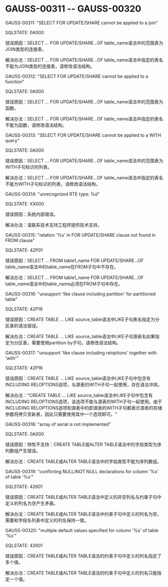 # GAUSS-00311 -- GAUSS-00320<a name="ZH-CN_TOPIC_0302073297"></a>

GAUSS-00311: "SELECT FOR UPDATE/SHARE cannot be applied to a join"

SQLSTATE: 0A000

错误原因：SELECT ... FOR UPDATE/SHARE...OF table\_name语法中的范围表为JOIN类型的连接表。

解决办法：SELECT ... FOR UPDATE/SHARE...OF table\_name语法中指定的表名不能为JOIN类型的连接表，请修改语法结构。

GAUSS-00312: "SELECT FOR UPDATE/SHARE cannot be applied to a function"

SQLSTATE: 0A000

错误原因：SELECT ... FOR UPDATE/SHARE...OF table\_name语法中的范围表为函数。

解决办法：SELECT ... FOR UPDATE/SHARE...OF table\_name语法中指定的表名不能为函数，请修改语法结构。

GAUSS-00313: "SELECT FOR UPDATE/SHARE cannot be applied to a WITH query"

SQLSTATE: 0A000

错误原因：SELECT ... FOR UPDATE/SHARE...OF table\_name语法中的范围表为WITH子句标识的列表。

解决办法：SELECT ... FOR UPDATE/SHARE...OF table\_name语法中指定的表名不能为WITH子句标识的列表，请修改语法结构。

GAUSS-00314: "unrecognized RTE type: %d"

SQLSTATE: XX000

错误原因：系统内部错误。

解决办法：请联系技术支持工程师提供技术支持。

GAUSS-00315: "relation '%s' in FOR UPDATE/SHARE clause not found in FROM clause"

SQLSTATE: 42P01

错误原因：SELECT ... FROM table1\_name FOR UPDATE/SHARE...OF table\_name语法中的table\_name在FROM子句中不存在。

解决办法：SELECT ... FROM table1\_name FOR UPDATE/SHARE...OF table\_name语法中的table\_name必须在FROM子句中存在。

GAUSS-00316: "unsupport 'like clause including partition' for partitioned table"

SQLSTATE: 42P16

错误原因：CREATE TABLE ... LIKE source\_table语法中LIKE子句表名指定为分区表的语法错误。

解决办法：CREATE TABLE ... LIKE source\_table语法中LIKE子句源表名如果指定为分区表，需要使用partition by子句，请修改语法结构。

GAUSS-00317: "unsupport 'like clause including reloptions' together with 'with'"

SQLSTATE: 42P16

错误原因：CREATE TABLE ... LIKE source\_table语法中LIKE子句中包含有INCLUDING RELOPTIONS选项，与源表的WITH子句一起使用，存在语法冲突。

解决办法："CREATE TABLE ... LIKE source\_table语法中LIKE子句中包含有INCLUDING RELOPTIONS选项，该选项不能与源表的WITH子句一起使用。由于INCLUDING RELOPTIONS选项和源表中的即源表的WITH子句都表示源表的存储参数将拷贝至新表，因此只需要使用其中一个选项即可。"

GAUSS-00318: "array of serial is not implemented"

SQLSTATE: 0A000

错误原因：特性不支持：CREATE TABLE或ALTER TABLE语法中的字段类型为序列数组产生错误。

解决办法：CREATE TABLE或ALTER TABLE语法中的字段类型不能为序列数组。

GAUSS-00319: "conflicting NULL/NOT NULL declarations for column '%s' of table '%s'"

SQLSTATE: 42601

错误原因：CREATE TABLE或ALTER TABLE语法中定义的非空列名与约束子句中定义的列名为空产生矛盾。

解决办法：CREATE TABLE或ALTER TABLE语法中约束子句中定义的列名为空，需要和字段名列表中定义的列名保持一致。

GAUSS-00320: "multiple default values specified for column '%s' of table '%s'"

SQLSTATE: 42601

错误原因：CREATE TABLE或ALTER TABLE语法的约束子句中定义的列名指定了多个值。

解决办法：CREATE TABLE或ALTER TABLE语法的约束子句中定义的列名只能指定一个值。

